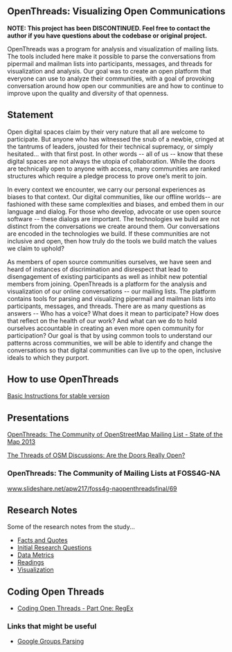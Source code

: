 ## OpenThreads: Visualizing Open Communications 

**NOTE: This project has been DISCONTINUED. Feel free to contact the author if you have questions about the codebase or original project.**

OpenThreads was a program for analysis and visualization of mailing lists. The tools included here make it possible to parse the conversations from pipermail and mailman lists into participants, messages, and threads for visualization and analysis. Our goal was to create an open platform that everyone can use to analyze their communities, with a goal of provoking conversation around how open our communities are and how to continue to improve upon the quality and diversity of that openness.

## Statement

Open digital spaces claim by their very nature that all are welcome to participate. But anyone who has witnessed the snub of a newbie, cringed at the tantrums of leaders, jousted for their technical supremacy, or simply hesitated... with that first post. In other words -- all of us -- know that these digital spaces are not always the utopia of collaboration. While the doors are technically open to anyone with access, many communities are ranked structures which require a pledge process to prove one’s merit to join. 

In every context we encounter, we carry our personal experiences as biases to that context. Our digital communities, like our offline worlds-- are fashioned with these same complexities and biases, and embed them in our language and dialog. For those who develop, advocate or use open source software -- these dialogs are important.  The technologies we build are not distinct from the conversations we create around them. Our conversations are encoded in the technologies we build. If these communities are not inclusive and open, then how truly do the tools we build match the values we claim to uphold? 

As members of open source communities ourselves, we have seen and heard of instances of discrimination and disrespect that lead to disengagement of existing participants as well as inhibit new potential members from joining. OpenThreads is a platform for the analysis and visualization of our online conversations -- our mailing lists. The platform contains tools for parsing and visualizing pipermail and mailman lists into participants, messages, and threads. There are as many questions as answers -- Who has a voice? What does it mean to participate?  How does that reflect on the health of our work?  And what can we do to hold ourselves accountable in creating an even more open community for participation? Our goal is that by using common tools to understand our patterns across communities, we will be able to identify and change the conversations so that digital communities can live up to the open, inclusive ideals to which they purport. 

## How to use OpenThreads

[Basic Instructions for stable version](wiki/instructions)

## Presentations

[OpenThreads: The Community of OpenStreetMap Mailing List - State of the Map 2013](http://www.slideshare.net/apw217/sotm-openthreadsfinal/85)

[The Threads of OSM Discussions: Are the Doors Really Open?](http://archive.org/details/sotmus2013-Alyssa_Wright_-_The_Threads_of_OSM_Discussions_-_Are_the_Doors_Really_Open-68098504)

### OpenThreads: The Community of Mailing Lists at FOSS4G-NA
www.slideshare.net/apw217/foss4g-naopenthreadsfinal/69

## Research Notes
Some of the research notes from the study...

* [Facts and Quotes](wiki/Facts-Quotes)
* [Initial Research Questions](wiki/Initial-Questions)
* [Data Metrics](wiki/DataMetrics)
* [Readings](wiki/Resources)
* [Visualization](wiki/Visualization)

## Coding Open Threads
* [Coding Open Threads - Part One: RegEx](wiki/A-journey-in-Regular-Expressions-and-ListServ's)

### Links that might be useful
* [Google Groups Parsing](http://saturnboy.com/2010/03/scraping-google-groups/)

